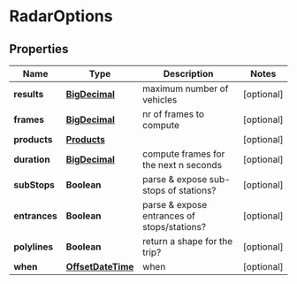 # RadarOptions

## Properties
Name | Type | Description | Notes
------------ | ------------- | ------------- | -------------
**results** | [**BigDecimal**](BigDecimal.md) | maximum number of vehicles |  [optional]
**frames** | [**BigDecimal**](BigDecimal.md) | nr of frames to compute |  [optional]
**products** | [**Products**](Products.md) |  |  [optional]
**duration** | [**BigDecimal**](BigDecimal.md) | compute frames for the next n seconds |  [optional]
**subStops** | **Boolean** | parse &amp; expose sub-stops of stations? |  [optional]
**entrances** | **Boolean** | parse &amp; expose entrances of stops/stations? |  [optional]
**polylines** | **Boolean** | return a shape for the trip? |  [optional]
**when** | [**OffsetDateTime**](OffsetDateTime.md) | when |  [optional]
